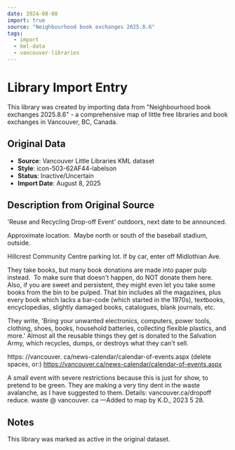 ```yaml
---
date: 2024-08-08
import: true
source: "Neighbourhood book exchanges 2025.8.6"
tags:
  - import
  - kml-data
  - vancouver-libraries
---
```


# Library Import Entry

This library was created by importing data from "Neighbourhood book exchanges 2025.8.6" - a comprehensive map of little free libraries and book exchanges in Vancouver, BC, Canada.

## Original Data

- **Source**: Vancouver Little Libraries KML dataset
- **Style**: icon-503-62AF44-labelson
- **Status**: Inactive/Uncertain
- **Import Date**: August 8, 2025

## Description from Original Source

'Reuse and Recycling Drop-off Event' outdoors, next date to be announced.

Approximate location.  Maybe north or south of the baseball stadium, outside.

Hillcrest Community Centre parking lot. 
If by car, enter off Midlothian Ave.

They take books, but many book donations are made into paper pulp instead.  To make sure that doesn't happen, do NOT donate them here. Also, if you are sweet and persistent, they might even let you take some books from the bin to be pulped. That bin includes all the magazines, plus every book which lacks a bar-code (which started in the 1970s), textbooks, encyclopedias, slightly damaged books, catalogues, blank journals, etc.

They write, 'Bring your unwanted electronics, computers, power tools, clothing, shoes, books, household batteries, collecting flexible plastics, and more.'
Almost all the reusable things they get is donated to the Salvation Army, which recycles, dumps, or destroys what they can't sell.

https: //vancouver. ca/news-calendar/calendar-of-events.aspx (delete spaces, or:)
https://vancouver.ca/news-calendar/calendar-of-events.aspx

A small event with severe restrictions because this is just for show, to pretend to be green. They are making a very tiny dent in the waste avalanche, as I have suggested to them. 
Details: vancouver.ca/dropoff
reduce. waste @ vancouver. ca
—Added to map by K.D., 2023 5 28.



## Notes

This library was marked as active in the original dataset.

